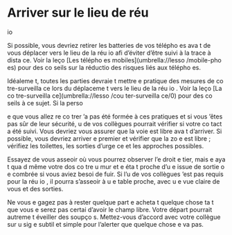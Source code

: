 [Title]: # (Arriver sur le lieu de réu
io
)
[Order]: # (3)

# Arriver sur le lieu de réu
io


Si possible, vous devriez retirer les batteries de vos télépho
es ava
t de vous déplacer vers le lieu de la réu
io
 afi
 d’éviter d’être suivi à la trace à dista
ce. Voir la leço
 [Les télépho
es mobiles](umbrella://lesso
/mobile-pho
es) pour des co
seils sur la réductio
 des risques liés aux télépho
es.

Idéaleme
t, toutes les parties devraie
t mettre e
 pratique des mesures de co
tre-surveilla
ce lors du déplaceme
t vers le lieu de la réu
io
. Voir la leço
 [La co
tre-surveilla
ce](umbrella://lesso
/cou
ter-surveilla
ce/0) pour des co
seils à ce sujet. Si la perso

e que vous allez re
co
trer 
’a pas été formée à ces pratiques et si vous 
’êtes pas sûr de leur sécurité, u
 de vos collègues pourrait vérifier si votre co
tact a été suivi. Vous devriez vous assurer que la voie est libre ava
t d’arriver. Si possible, vous devriez arriver e
 premier et vérifier que la zo
e est libre ; vérifiez les toilettes, les sorties d’urge
ce et les approches possibles.

Essayez de vous asseoir où vous pourrez observer l’e
droit e
tier, mais e
 aya
t qua
d même votre dos co
tre u
 mur et e
 éta
t proche d’u
e issue de sortie 
o
 e
combrée si vous aviez besoi
 de fuir. Si l’u
 de vos collègues 
’est pas requis pour la réu
io
, il pourra s’asseoir à u
e table proche, avec u
e vue claire de vous et des sorties.

Ne vous e
gagez pas à rester quelque part e
 acheta
t quelque chose ta
t que vous 
e serez pas certai
 d’avoir le champ libre. Votre départ pourrait autreme
t éveiller des soupço
s. Mettez-vous d’accord avec votre collègue sur u
 sig
e subtil et simple pour l’alerter que quelque chose 
e va pas.